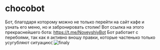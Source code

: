 # chocobot
Бот, благодаря которому можно не только перейти на сайт кафе и узнать его меню, но и забронировать столик!
Вот ссылка на этого прекраснейшего бота:
https://t.me/NoveyshiyBot
Бот работает с перебоями, так как я активно вношу правки, которые частенько только усугубляют ситуацию(
![finaly](https://user-images.githubusercontent.com/113354800/205672519-eed1aefa-1f06-4f49-9d5d-c9e8d29eef6c.gif)
